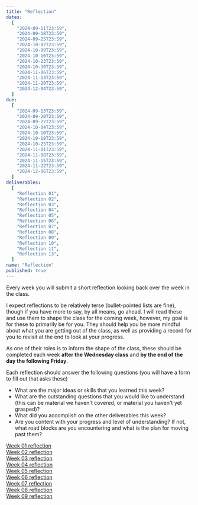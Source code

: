 ```yaml
---
title: "Reflection"
dates:
  [
    "2024-09-11T23:59",
    "2024-09-18T23:59",
    "2024-09-25T23:59",
    "2024-10-02T23:59",
    "2024-10-09T23:59",
    "2024-10-16T23:59",
    "2024-10-23T23:59",
    "2024-10-30T23:59",
    "2024-11-06T23:59",
    "2024-11-13T23:59",
    "2024-11-20T23:59",
    "2024-12-04T23:59",
  ]
due:
  [
    "2024-09-13T23:59",
    "2024-09-20T23:59",
    "2024-09-27T23:59",
    "2024-10-04T23:59",
    "2024-10-10T23:59",
    "2024-10-18T23:59",
    "2024-10-25T23:59",
    "2024-11-01T23:59",
    "2024-11-08T23:59",
    "2024-11-15T23:59",
    "2024-11-22T23:59",
    "2024-12-06T23:59",
  ]
deliverables:
  [
    "Reflection 01",
    "Reflection 02",
    "Reflection 03",
    "Reflection 04",
    "Reflection 05",
    "Reflection 06",
    "Reflection 07",
    "Reflection 08",
    "Reflection 09",
    "Reflection 10",
    "Reflection 11",
    "Reflection 13",
  ]
name: "Reflection"
published: true
---
```


Every week you will submit a short reflection looking back over the week in the class.

I expect reflections to be relatively terse (bullet-pointed lists are fine), though if you have more to say, by all means, go ahead. I will read these and use them to shape the class for the coming week, however, my goal is for these to primarily be for you. They should help you be more mindful about what you are getting out of the class, as well as providing a record for you to revisit at the end to look at your progress.

As one of their roles is to inform the shape of the class, these should be completed each week **after the Wednesday class** and **by the end of the day the following Friday**.

Each reflection should answer the following questions (you will have a form to fill out that asks these)

- What are the major ideas or skills that you learned this week?
- What are the outstanding questions that you would like to understand (this can be material we haven't covered, or material you haven't yet grasped)?
- What did you accomplish on the other deliverables this week?
- Are you content with your progress and level of understanding? If not, what road blocks are you encountering and what is the plan for moving past them?

[Week 01 reflection](https://middlebury.instructure.com/courses/15588/quizzes/36156)  
[Week 02 reflection](https://middlebury.instructure.com/courses/15588/quizzes/36153)  
[Week 03 reflection](https://middlebury.instructure.com/courses/15588/quizzes/36152)  
[Week 04 reflection](https://middlebury.instructure.com/courses/15588/quizzes/36157)  
[Week 05 reflection](https://middlebury.instructure.com/courses/15588/quizzes/36158)  
[Week 06 reflection](https://middlebury.instructure.com/courses/15588/quizzes/36154)  
[Week 07 reflection](https://middlebury.instructure.com/courses/15588/quizzes/36160)  
[Week 08 reflection](https://middlebury.instructure.com/courses/15588/quizzes/36151)  
[Week 09 reflection](https://middlebury.instructure.com/courses/15588/quizzes/36159)

<!--[Week 11 reflection](https://middlebury.instructure.com/courses/12426/quizzes/28943)
[Week 12 reflection](https://middlebury.instructure.com/courses/12426/quizzes/29124)
No Week 13 reflection -- you will be writing an overall course reflection -->
